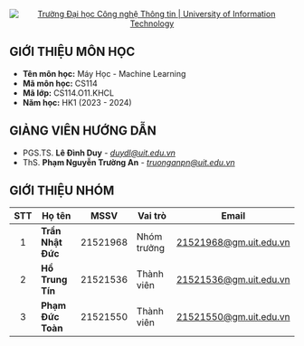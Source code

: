 <!-- Banner -->
<p align="center">
  <a href="https://www.uit.edu.vn/" title="Trường Đại học Công nghệ Thông tin" style="border: none;">
    <img src="https://i.imgur.com/WmMnSRt.png" alt="Trường Đại học Công nghệ Thông tin | University of Information Technology">
  </a>
</p>


## GIỚI THIỆU MÔN HỌC
* **Tên môn học:** Máy Học - Machine Learning
* **Mã môn học:** CS114
* **Mã lớp:** CS114.O11.KHCL
* **Năm học:** HK1 (2023 - 2024)


## GIẢNG VIÊN HƯỚNG DẪN
<a name="giangvien"></a>
* PGS.TS. **Lê Đình Duy** - *duydl@uit.edu.vn*
* ThS. **Phạm Nguyễn Trường An** - *truonganpn@uit.edu.vn*

## GIỚI THIỆU NHÓM

| STT   | Họ tên                 | MSSV       | Vai trò     | Email                  | 
| :---: | ---                    | ---        | ---         | ---                    | 
| 1 | <strong> Trần Nhật Đức | 21521968   | Nhóm trưởng  | 21521968@gm.uit.edu.vn | 
| 2 | <strong> Hồ Trung Tín | 21521536 | Thành viên | 21521536@gm.uit.edu.vn |            
| 3 | <strong> Phạm Đức Toàn | 21521550 | Thành viên | 21521550@gm.uit.edu.vn| 

